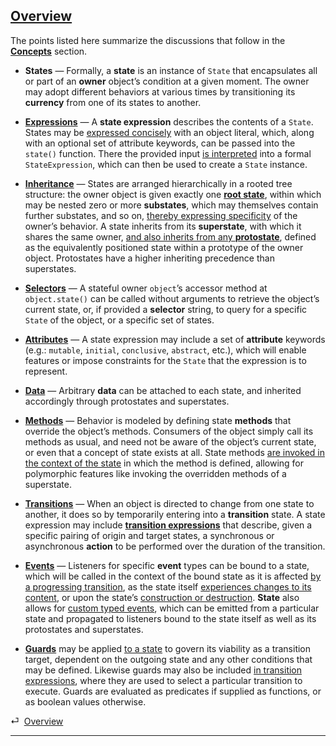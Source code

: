 ## [Overview](#overview)

The points listed here summarize the discussions that follow in the [**Concepts**](#concepts) section.

* **States** — Formally, a **state** is an instance of `State` that encapsulates all or part of an **owner** object’s condition at a given moment. The owner may adopt different behaviors at various times by transitioning its **currency** from one of its states to another.

* [**Expressions**](#concepts--expressions) — A **state expression** describes the contents of a `State`. States may be [expressed concisely](#concepts--expressions--shorthand) with an object literal, which, along with an optional set of attribute keywords, can be passed into the `state()` function. There the provided input [is interpreted](#concepts--expressions--interpreting-expression-input) into a formal `StateExpression`, which can then be used to create a `State` instance.

* [**Inheritance**](#concepts--inheritance) — States are arranged hierarchically in a rooted tree structure: the owner object is given exactly one [**root state**](#concepts--inheritance--the-root-state), within which may be nested zero or more **substates**, which may themselves contain further substates, and so on, [thereby expressing specificity](#concepts--inheritance--superstates-and-substates) of the owner’s behavior. A state inherits from its **superstate**, with which it shares the same owner, [and also inherits from any **protostate**](#concepts--inheritance--protostates), defined as the equivalently positioned state within a prototype of the owner object. Protostates have a higher inheriting precedence than superstates.

* [**Selectors**](#concepts--selectors) — A stateful owner `object`’s accessor method at `object.state()` can be called without arguments to retrieve the object’s current state, or, if provided a **selector** string, to query for a specific `State` of the object, or a specific set of states.

* [**Attributes**](#concepts--attributes) — A state expression may include a set of **attribute** keywords (e.g.: `mutable`, `initial`, `conclusive`, `abstract`, etc.), which will enable features or impose constraints for the `State` that the expression is to represent.

* [**Data**](#concepts--data) — Arbitrary **data** can be attached to each state, and inherited accordingly through protostates and superstates.

* [**Methods**](#concepts--methods) — Behavior is modeled by defining state **methods** that override the object’s methods. Consumers of the object simply call its methods as usual, and need not be aware of the object’s current state, or even that a concept of state exists at all. State methods [are invoked in the context of the state](#concepts--methods--context) in which the method is defined, allowing for polymorphic features like invoking the overridden methods of a superstate.

* [**Transitions**](#concepts--transitions) — When an object is directed to change from one state to another, it does so by temporarily entering into a **transition** state. A state expression may include [**transition expressions**](#concepts--transitions--expressions) that describe, given a specific pairing of origin and target states, a synchronous or asynchronous **action** to be performed over the duration of the transition.

* [**Events**](#concepts--events) — Listeners for specific **event** types can be bound to a state, which will be called in the context of the bound state as it is affected [by a progressing transition](#concepts--events--transitional), as the state itself [experiences changes to its content](#concepts--events--mutation), or upon the state’s [construction or destruction](#concepts--events--existential). **State** also allows for [custom typed events](#concepts--events--custom), which can be emitted from a particular state and propagated to listeners bound to the state itself as well as its protostates and superstates.

* [**Guards**](#concepts--guards) may be applied [to a state](#concepts--state-guards) to govern its viability as a transition target, dependent on the outgoing state and any other conditions that may be defined. Likewise guards may also be included [in transition expressions](#concepts--transition-guards), where they are used to select a particular transition to execute. Guards are evaluated as predicates if supplied as functions, or as boolean values otherwise.

<div class="backcrumb">
⏎  <a class="section" href="#overview">Overview</a>
</div>

* * *
